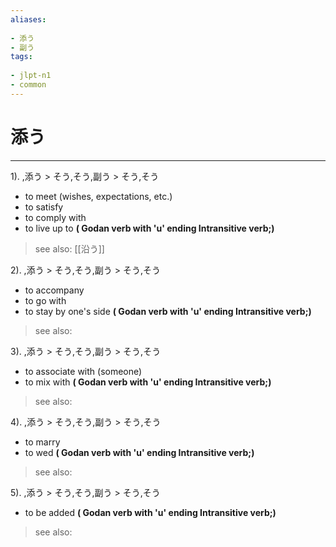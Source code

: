 ```yaml
---
aliases:
    
- 添う
- 副う
tags:
    
- jlpt-n1
- common
---
```


# 添う
---
1).
,添う > そう,そう,副う > そう,そう

- to meet (wishes, expectations, etc.)
- to satisfy
- to comply with
- to live up to
**( Godan verb with 'u' ending Intransitive verb;)**
> see also:  [[沿う]]
            
2).
,添う > そう,そう,副う > そう,そう

- to accompany
- to go with
- to stay by one's side
**( Godan verb with 'u' ending Intransitive verb;)**
> see also: 
            
3).
,添う > そう,そう,副う > そう,そう

- to associate with (someone)
- to mix with
**( Godan verb with 'u' ending Intransitive verb;)**
> see also: 
            
4).
,添う > そう,そう,副う > そう,そう

- to marry
- to wed
**( Godan verb with 'u' ending Intransitive verb;)**
> see also: 
            
5).
,添う > そう,そう,副う > そう,そう

- to be added
**( Godan verb with 'u' ending Intransitive verb;)**
> see also: 
            
